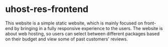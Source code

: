 # uhost-res-frontend
This website is a simple static website, which is mainly focused on front-end by bringing in a fully responsive experience to the users. The website is about web hosting, 
so users can select between different packages based on their budget and view some of past customers' reviews.
